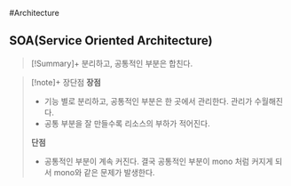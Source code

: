 #Architecture

## SOA(Service Oriented Architecture)
> [!Summary]+ 
> 분리하고, 공통적인 부분은 합친다.


> [!note]+ 장단점
> **장점**
> + 기능 별로 분리하고, 공통적인 부분은 한 곳에서 관리한다. 관리가 수월해진다.
> + 공통 부분을 잘 만들수록 리소스의 부하가 적어진다.
> 
> **단점**
> + 공통적인 부분이 계속 커진다. 결국 공통적인 부분이 mono 처럼 커지게 되서 mono와 같은 문제가 발생한다.
